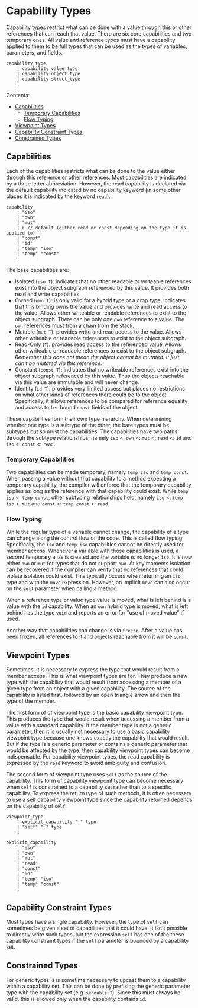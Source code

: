 # Capability Types

Capability types restrict what can be done with a value through this or other references that can
reach that value. There are six core capabilities and two temporary ones. All value and reference
types must have a capability applied to them to be full types that can be used as the types of
variables, parameters, and fields.

```grammar
capability_type
    : capability value_type
    | capability object_type
    | capability struct_type
    ;
```

Contents:

* [Capabilities](#capabilities)
  * [Temporary Capabilities](#temporary-capabilities)
  * [Flow Typing](#flow-typing)
* [Viewpoint Types](#viewpoint-types)
* [Capability Constraint Types](#capability-constraint-types)
* [Constrained Types](#constrained-types)

## Capabilities

Each of the capabilities restricts what can be done to the value either through this reference or
other references. Most capabilities are indicated by a three letter abbreviation. However, the read
capability is declared via the default capability indicated by no capability keyword (in some other
places it is indicated by the keyword `read`).

```grammar
capability
    : "iso"
    | "own"
    | "mut"
    | ε // default (either read or const depending on the type it is applied to)
    | "const"
    | "id"
    | "temp" "iso"
    | "temp" "const"
    ;
```

The base capabilities are:

* Isolated (`iso T`): indicates that no other readable or writeable references exist into the object
  subgraph referenced by this value. It provides both read and write capabilities.
* Owned (`own T`): is only valid for a hybrid type or a drop type. Indicates that this binding owns
  the value and provides write and read access to the value. Allows other writeable or readable
  references to exist to the object subgraph. There can be only one `own` reference to a value. The
  `own` references must from a chain from the stack.
* Mutable (`mut T`): provides write and read access to the value. Allows other writeable or readable
  references to exist to the object subgraph.
* Read-Only (`T`): provides read access to the referenced value. Allows other writeable or readable
  references to exist to the object subgraph. *Remember this does not mean the object cannot be
  mutated. It just can't be mutated via this reference.*
* Constant (`const T`): indicates that no writeable references exist into the object subgraph
  referenced by this value. Thus the objects reachable via this value are immutable and will never
  change.
* Identity (`id T`): provides very limited access but places no restrictions on what other kinds of
  references there could be to the object. Specifically, it allows references to be compared for
  reference equality and access to `let` bound `const` fields of the object.

These capabilities form their own type hierarchy. When determining whether one type is a subtype of
the other, the bare types must be subtypes but so must the capabilities. The capabilities have two
paths through the subtype relationships, namely `iso` <: `own` <: `mut` <: `read` <: `id` and `iso`
<: `const` <: `read`.

### Temporary Capabilities

Two capabilities can be made temporary, namely `temp iso` and `temp const`. When passing a value
without that capability to a method expecting a temporary capability, the compiler will enforce that
the temporary capability applies as long as the reference with that capability could exist. While
`temp iso` <: `temp const`, other subtyping relationships hold, namely `iso` <: `temp iso` <: `mut`
and `const` <: `temp const` <: `read`.

### Flow Typing

While the regular type of a variable cannot change, the capability of a type can change along the
control flow of the code. This is called flow typing. Specifically, the `iso` and `temp iso`
capabilities cannot be directly used for member access. Whenever a variable with those capabilities
is used, a second temporary alias is created and the variable is no longer `iso`. It is now either `own` or `mut` for types that do not support `own`. At key moments isolation can be recovered if the compiler can verify that no references
that could violate isolation could exist. This typically occurs when returning an `iso` type and
with the `move` expression. However, an implicit `move` can also occur on the `self` parameter when
calling a method.

When a reference type or value type value is moved, what is left behind is a value with the `id`
capability. When an `own` hybrid type is moved, what is left behind has the type `void` and reports
an error for "use of moved value" if used.

Another way that capabilities can change is via `freeze`. After a value has been frozen, all
references to it and objects reachable from it will be `const`.

## Viewpoint Types

Sometimes, it is necessary to express the type that would result from a member access. This is what
viewpoint types are for. They produce a new type with the capability that would result from
accessing a member of a given type from an object with a given capability. The source of the
capability is listed first, followed by an open triangle arrow and then the type of the member.

The first form of of viewpoint type is the basic capability viewpoint type. This produces the type
that would result when accessing a member from a value with a standard capability. If the member
type is not a generic parameter, then it is usually not necessary to use a basic capability
viewpoint type because one knows exactly the capability that would result. But if the type is a
generic parameter or contains a generic parameter that would be affected by the type, then
capability viewpoint types can become indispensable. For capability viewpoint types, the read
capability is expressed by the `read` keyword to avoid ambiguity and confusion.

The second form of viewpoint type uses `self` as the source of the capability. This form of
capability viewpoint type can become necessary when `self` is constrained to a capability set rather
than to a specific capability. To express the return type of such methods, it is often necessary to
use a self capability viewpoint type since the capability returned depends on the capability of
`self`.

```grammar
viewpoint_type
    : explicit_capability "." type
    | "self" "." type
    ;

explicit_capability
    : "iso"
    | "own"
    | "mut"
    | "read"
    | "const"
    | "id"
    | "temp" "iso"
    | "temp" "const"
    ;
```

## Capability Constraint Types

Most types have a single capability. However, the type of `self` can sometimes be given a set of
capabilities that it could have. It isn't possible to directly write such types, but the expression
`self` has one of the these capability constraint types if the `self` parameter is bounded by a
capability set.

## Constrained Types

For generic types is is sometime necessary to upcast them to a capability within a capability set.
This can be done by prefixing the generic parameter type with the capability set (e.g. `sendable
T`). Since this must always be valid, this is allowed only when the capability contains `id`.
